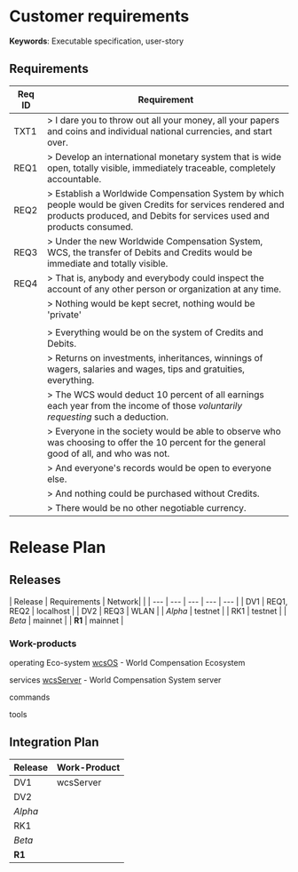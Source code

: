 # Customer requirements

__Keywords__: Executable specification, user-story

## Requirements

| Req ID | Requirement |
| --- | --- |
| TXT1 | > I dare you to throw out all your money, all your papers and coins and individual national currencies, and start over. |
| REQ1 | > Develop an international monetary system that is wide open, totally visible, immediately traceable, completely accountable. |
| REQ2 | > Establish a Worldwide Compensation System by which people would be given Credits for services rendered and products produced, and Debits for services used and products consumed. |
| REQ3 | > Under the new Worldwide Compensation System, WCS, the transfer of Debits and Credits would be immediate and totally visible. |
| REQ4 | > That is, anybody and everybody could inspect the account of any other person or organization at any time.
| | > Nothing would be kept secret, nothing would be 'private'
| | |
| | > Everything would be on the system of Credits and Debits.
| | > Returns on investments, inheritances, winnings of wagers, salaries and wages, tips and gratuities, everything.
| | > The WCS would deduct 10 percent of all earnings each year from the income of those *voluntarily requesting* such a deduction. |
| | > Everyone in the society would be able to observe who was choosing to offer the 10 percent for the general good of all, and who was not. |
| | > And everyone's records would be open to everyone else.
| | > And nothing could be purchased without Credits.
| | > There would be no other negotiable currency.

# Release Plan

## Releases

| Release | Requirements  | Network|  |
| --- | --- | --- | --- | --- |
| DV1 | REQ1, REQ2 | localhost |
| DV2 | REQ3 | WLAN |
| *Alpha* | testnet |
| RK1 | testnet |
| *Beta*  | mainnet |
| __R1__  | mainnet |

### Work-products

operating Eco-system
[wcsOS](/arch) - World Compensation Ecosystem

services
[wcsServer](/services/wcsServer) - World Compensation System server

commands

tools

## Integration Plan

| Release | Work-Product |
| --- | --- | 
| DV1 | wcsServer | 
| DV2 |  |
| *Alpha* | |
| RK1 | |
| *Beta*  | |
| __R1__  | |

